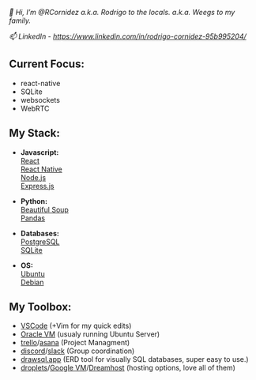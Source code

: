 *👋 Hi, I’m @RCornidez a.k.a. Rodrigo to the locals. a.k.a. Weegs to my family.*

*📫 LinkedIn - https://www.linkedin.com/in/rodrigo-cornidez-95b995204/*

## Current Focus:
- react-native
- SQLite
- websockets
- WebRTC

## My Stack:
- **Javascript:**  
  [React](https://reactjs.org/)  
  [React Native](https://reactnative.dev/)  
  [Node.js](https://nodejs.org/en/)    
  [Express.js](https://expressjs.com/)  

- **Python:**  
  [Beautiful Soup](https://beautiful-soup-4.readthedocs.io/en/latest/)  
  [Pandas](https://pandas.pydata.org/)

- **Databases:**  
  [PostgreSQL](https://www.postgresql.org/)  
  [SQLite](https://www.sqlite.org/index.html)

- **OS:**  
  [Ubuntu](https://ubuntu.com/)  
  [Debian](https://www.debian.org/)

## My Toolbox:
- [VSCode](https://code.visualstudio.com/) (+Vim for my quick edits) 
- [Oracle VM](https://www.virtualbox.org/) (usualy running Ubuntu Server) 
- [trello](https://trello.com/)/[asana](https://asana.com/) (Project Managment)  
- [discord](https://discord.com/)/[slack](https://slack.com/) (Group coordination) 
- [drawsql.app](https://drawsql.app/) (ERD tool for visually SQL databases, super easy to use.)
- [droplets](https://www.digitalocean.com/products/droplets)/[Google VM](https://cloud.google.com/compute)/[Dreamhost](https://www.dreamhost.com/) (hosting options, love all of them)
